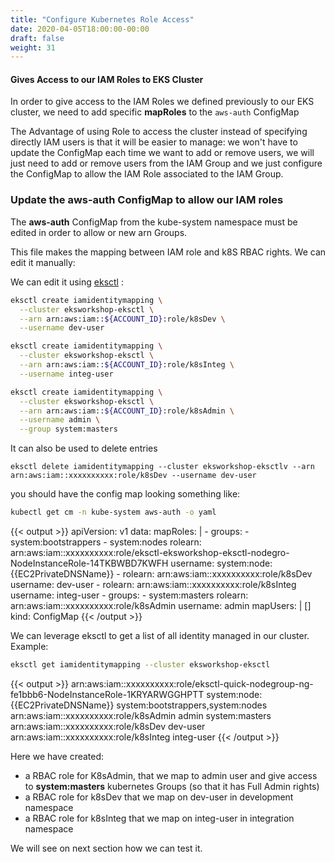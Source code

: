 ```yaml
---
title: "Configure Kubernetes Role Access"
date: 2020-04-05T18:00:00-00:00
draft: false
weight: 31
---
```


#### Gives Access to our IAM Roles to EKS Cluster

In order to give access to the IAM Roles we defined previously to our EKS cluster, we need to add specific **mapRoles** to the `aws-auth` ConfigMap

The Advantage of using Role to access the cluster instead of specifying directly IAM users is that it will be easier to manage: 
we won't have to update the ConfigMap each time we want to add or remove users, we will just need to add or remove users from 
the IAM Group and we just configure the ConfigMap to allow the IAM Role associated to the IAM Group.

### Update the aws-auth ConfigMap to allow our IAM roles

The **aws-auth** ConfigMap from the kube-system namespace must be edited in order to allow or new arn Groups.

This file makes the mapping between IAM role and k8S RBAC rights. We can edit it manually:

We can edit it using [eksctl](https://github.com/weaveworks/eksctl) :

```bash
eksctl create iamidentitymapping \
  --cluster eksworkshop-eksctl \
  --arn arn:aws:iam::${ACCOUNT_ID}:role/k8sDev \
  --username dev-user

eksctl create iamidentitymapping \
  --cluster eksworkshop-eksctl \
  --arn arn:aws:iam::${ACCOUNT_ID}:role/k8sInteg \
  --username integ-user

eksctl create iamidentitymapping \
  --cluster eksworkshop-eksctl \
  --arn arn:aws:iam::${ACCOUNT_ID}:role/k8sAdmin \
  --username admin \
  --group system:masters
```

It can also be used to delete entries

`eksctl delete iamidentitymapping --cluster eksworkshop-eksctlv --arn arn:aws:iam::xxxxxxxxxx:role/k8sDev --username dev-user`

you should have the config map looking something like:

```bash
kubectl get cm -n kube-system aws-auth -o yaml
```

{{< output >}}
apiVersion: v1
data:
  mapRoles: |
    - groups:
      - system:bootstrappers
      - system:nodes
      rolearn: arn:aws:iam::xxxxxxxxxx:role/eksctl-eksworkshop-eksctl-nodegro-NodeInstanceRole-14TKBWBD7KWFH
      username: system:node:{{EC2PrivateDNSName}}
    - rolearn: arn:aws:iam::xxxxxxxxxx:role/k8sDev
      username: dev-user
    - rolearn: arn:aws:iam::xxxxxxxxxx:role/k8sInteg
      username: integ-user
    - groups:
      - system:masters
      rolearn: arn:aws:iam::xxxxxxxxxx:role/k8sAdmin
      username: admin
  mapUsers: |
    []
kind: ConfigMap
{{< /output >}}

We can leverage eksctl to get a list of all identity managed in our cluster. Example:

```bash
eksctl get iamidentitymapping --cluster eksworkshop-eksctl
```

{{< output >}}
arn:aws:iam::xxxxxxxxxx:role/eksctl-quick-nodegroup-ng-fe1bbb6-NodeInstanceRole-1KRYARWGGHPTT	system:node:{{EC2PrivateDNSName}}	system:bootstrappers,system:nodes
arn:aws:iam::xxxxxxxxxx:role/k8sAdmin           admin					system:masters
arn:aws:iam::xxxxxxxxxx:role/k8sDev             dev-user
arn:aws:iam::xxxxxxxxxx:role/k8sInteg           integ-user
{{< /output >}}

Here we have created:

- a RBAC role for K8sAdmin, that we map to admin user and give access to **system:masters** kubernetes Groups (so that it has Full Admin rights)
- a RBAC role for k8sDev that we map on dev-user in development namespace
- a RBAC role for k8sInteg that we map on integ-user in integration namespace

We will see on next section how we can test it.
